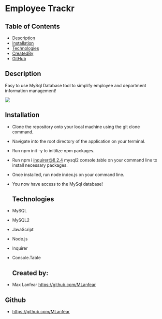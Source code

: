 # Employee Trackr

  ## Table of Contents
  
  - [Description](#description)
  - [Installation](#installation)
  - [Technologies](#technologies)
  - [CreatedBy](#createdby)
  - [GitHub](#github)
  
  ## Description

Easy to use MySql Database tool to simplify employee and department information management!

<img src="images/employee-trackr.png)">


  ## Installation
  
- Clone the repository onto your local machine using the git clone command.
- Navigate into the root directory of the application on your terminal.
- Run npm init -y to initilize npm packages.
- Run npm i inquirer@8.2.4 mysql2 console.table on your command line to install necessary packages.
- Once installed, run node index.js on your command line.
- You now have access to the MySql database!


  ## Technologies
- MySQL
- MySQL2
- JavaScript
- Node.js
- Inquirer
- Console.Table


  ## Created by:

- Max Lanfear https://github.com/MLanfear
  

## Github

- https://github.com/MLanfear